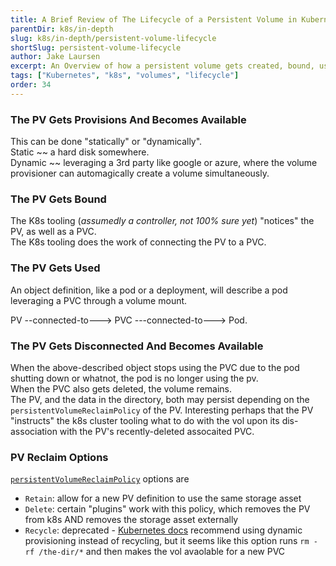 ```yaml
---
title: A Brief Review of The Lifecycle of a Persistent Volume in Kubernetes
parentDir: k8s/in-depth
slug: k8s/in-depth/persistent-volume-lifecycle
shortSlug: persistent-volume-lifecycle
author: Jake Laursen
excerpt: An Overview of how a persistent volume gets created, bound, used, and options for "end-of-life" handling
tags: ["Kubernetes", "k8s", "volumes", "lifecycle"]
order: 34
---
```


### The PV Gets Provisions And Becomes Available
This can be done "statically" or "dynamically".  
Static ~~ a hard disk somewhere.  
Dynamic ~~ leveraging a 3rd party like google or azure, where the volume provisioner can automagically create a volume simultaneously.  

### The PV Gets Bound
The K8s tooling (_assumedly a controller, not 100% sure yet_) "notices" the PV, as well as a PVC.  
The K8s tooling does the work of connecting the PV to a PVC.  

### The PV Gets Used
An object definition, like a pod or a deployment, will describe a pod leveraging a PVC through a volume mount.  

PV --connected-to---> PVC ---connected-to---> Pod.  

### The PV Gets Disconnected And Becomes Available
When the above-described object stops using the PVC due to the pod shutting down or whatnot, the pod is no longer using the pv.  
When the PVC also gets deleted, the volume remains.  
The PV, and the data in the directory, both may persist depending on the `persistentVolumeReclaimPolicy` of the PV. Interesting perhaps that the PV "instructs" the k8s cluster tooling what to do with the vol upon its dis-association with the PV's recently-deleted assocaited PVC.  

### PV Reclaim Options
 [`persistentVolumeReclaimPolicy`](https://kubernetes.io/docs/concepts/storage/persistent-volumes/#reclaiming) options are
- `Retain`: allow for a new PV definition to use the same storage asset
- `Delete`: certain "plugins" work with this policy, which removes the PV from k8s AND removes the storage asset externally
- `Recycle`: deprecated - [Kubernetes docs](https://kubernetes.io/docs/concepts/storage/persistent-volumes/#recycle) recommend using dynamic provisioning instead of recycling, but it seems like this option runs `rm -rf /the-dir/*` and then makes the vol avaolable for a new PVC